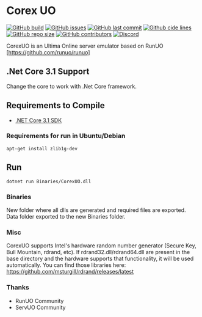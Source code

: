 # Corex UO

[![GitHub build](https://img.shields.io/github/workflow/status/corexuo/CorexUO/Build?logo=github)](https://github.com/CorexUO/CorexUO/actions)
[![GitHub issues](https://img.shields.io/github/issues/corexuo/corexuo.svg)](https://github.com/CorexUO/CorexUO/issues)
[![GitHub last commit](https://img.shields.io/github/last-commit/CorexUO/CorexUO.svg)](https://github.com/CorexUO/CorexUO/)
[![Github cide lines](https://img.shields.io/tokei/lines/github/CorexUO/CorexUO.svg)](https://github.com/CorexUO/CorexUO/)
[![GitHub repo size](https://img.shields.io/github/repo-size/CorexUO/CorexUO.svg)](https://github.com/CorexUO/CorexUO/)
[![GitHub contributors](https://img.shields.io/github/contributors/CorexUO/CorexUO.svg)](https://github.com/CorexUO/CorexUO/graphs/contributors)
[![Discord](https://img.shields.io/discord/756152523290705921.svg)](https://discord.gg/DPFd6JM)


CorexUO is an Ultima Online server emulator based on RunUO [https://github.com/runuo/runuo]

## .Net Core 3.1 Support
Change the core to work with .Net Core framework.

## Requirements to Compile
- [.NET Core 3.1 SDK](https://dotnet.microsoft.com/download/dotnet-core/3.1)


### Requirements for run in Ubuntu/Debian

```shell
apt-get install zlib1g-dev
```

## Run

```shell
dotnet run Binaries/CorexUO.dll
```

### Binaries

New folder where all dlls are generated and required files are exported. Data folder exported to the new Binaries folder.

### Misc

CorexUO supports Intel's hardware random number generator (Secure Key, Bull Mountain, rdrand, etc).
If rdrand32.dll/rdrand64.dll are present in the base directory and the hardware supports that functionality, it will be used automatically. You can find those libraries here: https://github.com/msturgill/rdrand/releases/latest

### Thanks

- RunUO Community
- ServUO Community
